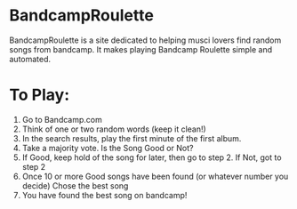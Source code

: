 BandcampRoulette
================

BandcampRoulette is a site dedicated to helping musci lovers find random songs from bandcamp. It makes playing Bandcamp Roulette simple and automated.

To Play:
========
1. Go to Bandcamp.com
2. Think of one or two random words (keep it clean!)
3. In the search results, play the first minute of the first album.
4. Take a majority vote. Is the Song Good or Not?
5. If Good, keep hold of the song for later, then go to step 2. If Not, got to step 2
6. Once 10 or more Good songs have been found (or whatever number you decide) Chose the best song
7. You have found the best song on bandcamp!

